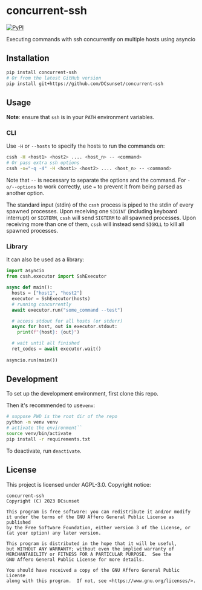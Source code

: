 # concurrent-ssh

[![PyPI](https://img.shields.io/pypi/v/concurrent-ssh)](https://pypi.org/project/concurrent-ssh/)

Executing commands with ssh concurrently on multiple hosts using asyncio

## Installation

```sh
pip install concurrent-ssh
# Or from the latest GitHub version
pip install git+https://github.com/DCsunset/concurrent-ssh

```

## Usage

**Note**: ensure that `ssh` is in your `PATH` environment variables.

### CLI

Use `-H` or `--hosts` to specify the hosts to run the commands on:

```sh
cssh -H <host1> <host2> .... <host_n> -- <command>
# Or pass extra ssh options
cssh -o="-q -4" -H <host1> <host2> .... <host_n> -- <command>
```

Note that `--` is necessary to separate the options and the command.
For `-o/--options` to work correctly, use `=` to prevent it from being parsed as another option.

The standard input (stdin) of the `cssh` process is piped to the stdin of every spawned processes.
Upon receiving one `SIGINT` (including keyboard interrupt) or `SIGTERM`, `cssh` will send `SIGTERM` to all spawned processes.
Upon receiving more than one of them, `cssh` will instead send `SIGKLL` to kill all spawned processes.

### Library

It can also be used as a library:

```python
import asyncio
from cssh.executor import SshExecutor

async def main():
  hosts = ["host1", "host2"]
  executor = SshExecutor(hosts)
  # running concurrently
  await executor.run("some_command --test")

  # access stdout for all hosts (or stderr)
  async for host, out in executor.stdout:
    print(f"{host}: {out}")

  # wait until all finished
  ret_codes = await executor.wait()
  
asyncio.run(main())
```

## Development

To set up the development environment,
first clone this repo.

Then it's recommended to use`venv`:

```sh
# suppose PWD is the root dir of the repo
python -m venv venv
# activate the environment``
source venv/bin/activate
pip install -r requirements.txt
```

To deactivate, run `deactivate`.


## License

This project is licensed under AGPL-3.0. Copyright notice:

    concurrent-ssh
    Copyright (C) 2023 DCsunset

    This program is free software: you can redistribute it and/or modify
    it under the terms of the GNU Affero General Public License as published
    by the Free Software Foundation, either version 3 of the License, or
    (at your option) any later version.

    This program is distributed in the hope that it will be useful,
    but WITHOUT ANY WARRANTY; without even the implied warranty of
    MERCHANTABILITY or FITNESS FOR A PARTICULAR PURPOSE.  See the
    GNU Affero General Public License for more details.

    You should have received a copy of the GNU Affero General Public License
    along with this program.  If not, see <https://www.gnu.org/licenses/>.


